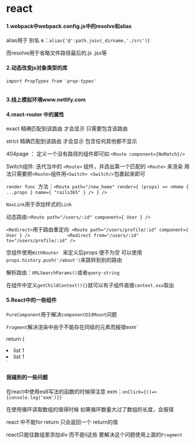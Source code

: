 # react

#### 1.webpack中webpack.config.js中的resolve和alias

alias用于  别名     e：`alias{'@':path.join(_dirname,'./src')}`

而resolve用于省略文件路径最后的.js .jsx等

#### 2.动态改变js对象类型的库

###### `import PropTypes from 'prop-types'`

#### 3.线上模拟环境www.netlify.com

#### 4.react-router 中的属性     

exact   精确匹配到该路由  才会显示 只需要包含该路由

strict    精确匹配到该路由  才会显示   包含任何其他都不显示

404page  ： 定义一个没有路径的组件即可如 `<Route component={NoMatch}/>`

Switch组件: 迭代当中的 `<Route>` 组件，并选出第一个匹配的 `<Route>` 来渲染 用法只需要把`<Route>`组件用`<Switch> <Switch/>`包裹起来即可 

`render func `方法：`<Route path="/new_home" render={ (props) => <Home { ...props } name={ "rails365" } /> } />`

`NavLink`用于添加样式的`Link`

动态路由:`<Route path="/users/:id" component={ User } />`

`<Redirect>`用于路由重定向` <Route path="/users/profile/:id" component={ User } />              <Redirect from="/users/:id" to="/users/profile/:id" />`

空组件使用`WithRouter ` 来定义后props 便不为空 可以使用`props.history.push('/about')`来跳转到别的路由

解析路由：`URLSearchParams()`或者`query-string`

在组件中定义`getChildContext(){}`就可以有子组件直接`context.xxx`取出

#### 5.React中的一些组件

`PureComponent`用于解决`componentDIdMount`问题

`Fragment`解决渲染中由于不能存在同级的元素而报错exm`

return (    <Fragment>      <li>list 1</li>      <li>list 1</li>    </Fragment>`

#### 我碰到的一些问题

在react中使用es6写法的函数的时候得注意  exm：`onClick={()=>{console.log('exm')}}`

在使用循环读取数组的值得时候 如果循环数量大过了数组的长度，会报错

react 中不能for return 只会返回一个 return的值

react只能往数组里添加div 而不是li这些   要解决这个问题使用上面的`Fragment`

